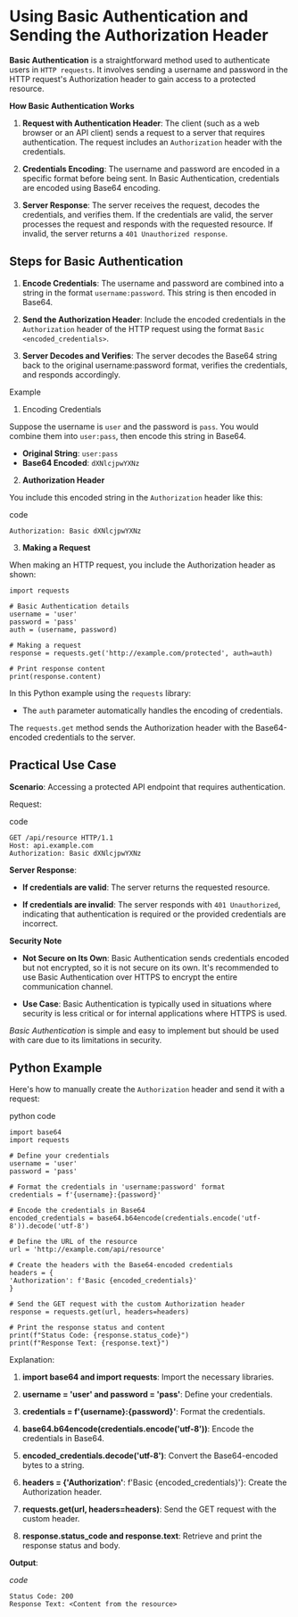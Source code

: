  # Using Basic Authentication and Sending the Authorization Header

__Basic Authentication__ is a straightforward method used to authenticate users in `HTTP requests`. It involves sending a username and password in the HTTP request's Authorization header to gain access to a protected resource.

__How Basic Authentication Works__

1. __Request with Authentication Header__: The client (such as a web browser or an API client) sends a request to a server that requires authentication. The request includes an `Authorization` header with the credentials.

2. __Credentials Encoding__: The username and password are encoded in a specific format before being sent. In Basic Authentication, credentials are encoded using Base64 encoding.

3. __Server Response__: The server receives the request, decodes the credentials, and verifies them. If the credentials are valid, the server processes the request and responds with the requested resource. If invalid, the server returns a `401 Unauthorized response`.

## Steps for Basic Authentication

1. __Encode Credentials__: The username and password are combined into a string in the format `username:password`. This string is then encoded in Base64.

2. __Send the Authorization Header__: Include the encoded credentials in the `Authorization` header of the HTTP request using the format `Basic <encoded_credentials>`.

3. __Server Decodes and Verifies__: The server decodes the Base64 string back to the original username:password format, verifies the credentials, and responds accordingly.

Example

1. Encoding Credentials
   
Suppose the username is `user` and the password is `pass`. You would combine them into `user:pass`, then encode this string in Base64.

   - __Original String__: `user:pass`
   - __Base64 Encoded__: `dXNlcjpwYXNz`

2. __Authorization Header__
   
You include this encoded string in the `Authorization` header like this:

code

    Authorization: Basic dXNlcjpwYXNz

3. __Making a Request__
   
When making an HTTP request, you include the Authorization header as shown:

    import requests

    # Basic Authentication details
    username = 'user'
    password = 'pass'
    auth = (username, password)

    # Making a request
    response = requests.get('http://example.com/protected', auth=auth)

    # Print response content
    print(response.content)

In this Python example using the `requests` library:

- The `auth` parameter automatically handles the encoding of credentials.
  
The `requests.get` method sends the Authorization header with the Base64-encoded credentials to the server.

## Practical Use Case

__Scenario__: Accessing a protected API endpoint that requires authentication.

Request:

code

    GET /api/resource HTTP/1.1
    Host: api.example.com
    Authorization: Basic dXNlcjpwYXNz
    
__Server Response__:

- __If credentials are valid__: The server returns the requested resource.

- __If credentials are invalid__: The server responds with `401 Unauthorized`, indicating that authentication is required or the provided credentials are incorrect.

__Security Note__

- __Not Secure on Its Own__: Basic Authentication sends credentials encoded but not encrypted, so it is not secure on its own. It's recommended to use Basic Authentication over HTTPS to encrypt the entire communication channel.

- __Use Case__: Basic Authentication is typically used in situations where security is less critical or for internal applications where HTTPS is used.

_Basic Authentication_ is simple and easy to implement but should be used with care due to its limitations in security.

## Python Example

Here's how to manually create the `Authorization` header and send it with a request:

python code

    import base64
    import requests

    # Define your credentials
    username = 'user'
    password = 'pass'

    # Format the credentials in 'username:password' format
    credentials = f'{username}:{password}'

    # Encode the credentials in Base64
    encoded_credentials = base64.b64encode(credentials.encode('utf-8')).decode('utf-8')

    # Define the URL of the resource
    url = 'http://example.com/api/resource'

    # Create the headers with the Base64-encoded credentials
    headers = {
    'Authorization': f'Basic {encoded_credentials}'
    }

    # Send the GET request with the custom Authorization header
    response = requests.get(url, headers=headers)

    # Print the response status and content
    print(f"Status Code: {response.status_code}")
    print(f"Response Text: {response.text}")

Explanation:

1. __import base64 and import requests__: Import the necessary libraries.

2. __username = 'user' and password = 'pass'__: Define your credentials.

3. __credentials = f'{username}:{password}'__: Format the credentials.

4. __base64.b64encode(credentials.encode('utf-8'))__: Encode the credentials in Base64.

5. __encoded_credentials.decode('utf-8')__: Convert the Base64-encoded bytes to a string.

6. __headers = {'Authorization'__: f'Basic {encoded_credentials}'}: Create the Authorization header.

7. __requests.get(url, headers=headers)__: Send the GET request with the custom header.

8. __response.status_code and response.text__: Retrieve and print the response status and body.

**Output**:

_code_

    Status Code: 200
    Response Text: <Content from the resource>

